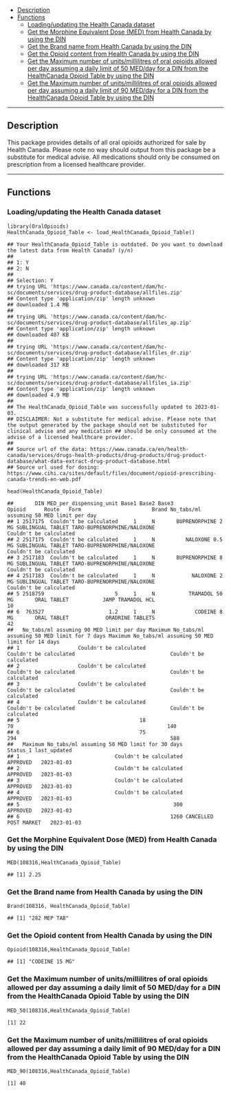 -   <a href="#description" id="toc-description">Description</a>
-   <a href="#functions" id="toc-functions">Functions</a>
    -   <a href="#loadingupdating-the-health-canada-dataset"
        id="toc-loadingupdating-the-health-canada-dataset">Loading/updating the
        Health Canada dataset</a>
    -   <a
        href="#get-the-morphine-equivalent-dose-med-from-health-canada-by-using-the-din"
        id="toc-get-the-morphine-equivalent-dose-med-from-health-canada-by-using-the-din">Get
        the Morphine Equivalent Dose (MED) from Health Canada by using the
        DIN</a>
    -   <a href="#get-the-brand-name-from-health-canada-by-using-the-din"
        id="toc-get-the-brand-name-from-health-canada-by-using-the-din">Get the
        Brand name from Health Canada by using the DIN</a>
    -   <a href="#get-the-opioid-content-from-health-canada-by-using-the-din"
        id="toc-get-the-opioid-content-from-health-canada-by-using-the-din">Get
        the Opioid content from Health Canada by using the DIN</a>
    -   <a
        href="#get-the-maximum-number-of-unitsmillilitres-of-oral-opioids-allowed-per-day-assuming-a-daily-limit-of-50-medday-for-a-din-from-the-healthcanada-opioid-table-by-using-the-din"
        id="toc-get-the-maximum-number-of-unitsmillilitres-of-oral-opioids-allowed-per-day-assuming-a-daily-limit-of-50-medday-for-a-din-from-the-healthcanada-opioid-table-by-using-the-din">Get
        the Maximum number of units/millilitres of oral opioids allowed per day
        assuming a daily limit of 50 MED/day for a DIN from the HealthCanada
        Opioid Table by using the DIN</a>
    -   <a
        href="#get-the-maximum-number-of-unitsmillilitres-of-oral-opioids-allowed-per-day-assuming-a-daily-limit-of-90-medday-for-a-din-from-the-healthcanada-opioid-table-by-using-the-din"
        id="toc-get-the-maximum-number-of-unitsmillilitres-of-oral-opioids-allowed-per-day-assuming-a-daily-limit-of-90-medday-for-a-din-from-the-healthcanada-opioid-table-by-using-the-din">Get
        the Maximum number of units/millilitres of oral opioids allowed per day
        assuming a daily limit of 90 MED/day for a DIN from the HealthCanada
        Opioid Table by using the DIN</a>

------------------------------------------------------------------------

## Description

This package provides details of all oral opioids authorized for sale by
Health Canada. Please note no way should output from this package be a
substitute for medical advise. All medications should only be consumed
on prescription from a licensed healthcare provider.

------------------------------------------------------------------------

## Functions

### Loading/updating the Health Canada dataset

    library(OralOpioids)
    HealthCanada_Opioid_Table <- load_HealthCanada_Opioid_Table()

    ## Your HealthCanada_Opioid_Table is outdated. Do you want to download  the latest data from Health Canada? (y/n) 
    ## 
    ## 1: Y
    ## 2: N
    ## 
    ## Selection: Y
    ## trying URL 'https://www.canada.ca/content/dam/hc-sc/documents/services/drug-product-database/allfiles.zip'
    ## Content type 'application/zip' length unknown
    ## downloaded 1.4 MB
    ## 
    ## trying URL 'https://www.canada.ca/content/dam/hc-sc/documents/services/drug-product-database/allfiles_ap.zip'
    ## Content type 'application/zip' length unknown
    ## downloaded 407 KB
    ## 
    ## trying URL 'https://www.canada.ca/content/dam/hc-sc/documents/services/drug-product-database/allfiles_dr.zip'
    ## Content type 'application/zip' length unknown
    ## downloaded 317 KB
    ## 
    ## trying URL 'https://www.canada.ca/content/dam/hc-sc/documents/services/drug-product-database/allfiles_ia.zip'
    ## Content type 'application/zip' length unknown
    ## downloaded 4.9 MB
    ## 
    ## The HealthCanada_Opioid_Table was successfully updated to 2023-01-03.
    ## DISCLAIMER: Not a substitute for medical advise. Please note that the output generated by the package should not be substituted for clinical advise and any medication ## should be only consumed at the advise of a licensed healthcare provider.
    ## 
    ## Source url of the data: https://www.canada.ca/en/health-canada/services/drugs-health-products/drug-products/drug-product-database/what-data-extract-drug-product-database.html
    ## Source url used for dosing: https://www.cihi.ca/sites/default/files/document/opioid-prescribing-canada-trends-en-web.pdf

    head(HealthCanada_Opioid_Table)

    ##       DIN MED_per_dispensing_unit Base1 Base2 Base3             Opioid      Route   Form                       Brand No_tabs/ml assuming 50 MED limit per day
    ## 1 2517175  Couldn't be calculated     1     N       BUPRENORPHINE 2 MG SUBLINGUAL TABLET TARO-BUPRENORPHINE/NALOXONE                   Couldn't be calculated
    ## 2 2517175  Couldn't be calculated     1     N          NALOXONE 0.5 MG SUBLINGUAL TABLET TARO-BUPRENORPHINE/NALOXONE                   Couldn't be calculated
    ## 3 2517183  Couldn't be calculated     1     N       BUPRENORPHINE 8 MG SUBLINGUAL TABLET TARO-BUPRENORPHINE/NALOXONE                   Couldn't be calculated
    ## 4 2517183  Couldn't be calculated     1     N            NALOXONE 2 MG SUBLINGUAL TABLET TARO-BUPRENORPHINE/NALOXONE                   Couldn't be calculated
    ## 5 2518759                       5     1     N           TRAMADOL 50 MG       ORAL TABLET           JAMP TRAMADOL HCL                                       10
    ## 6  763527                     1.2     1     N             CODEINE 8 MG       ORAL TABLET            ORADRINE TABLETS                                       42
    ##   No_tabs/ml assuming 90 MED limit per day Maximum No_tabs/ml assuming 50 MED limit for 7 days Maximum No_tabs/ml assuming 50 MED limit for 14 days
    ## 1                   Couldn't be calculated                              Couldn't be calculated                               Couldn't be calculated
    ## 2                   Couldn't be calculated                              Couldn't be calculated                               Couldn't be calculated
    ## 3                   Couldn't be calculated                              Couldn't be calculated                               Couldn't be calculated
    ## 4                   Couldn't be calculated                              Couldn't be calculated                               Couldn't be calculated
    ## 5                                       18                                                  70                                                  140
    ## 6                                       75                                                 294                                                  588
    ##   Maximum No_tabs/ml assuming 50 MED limit for 30 days              Status_1 last_updated
    ## 1                               Couldn't be calculated              APPROVED   2023-01-03
    ## 2                               Couldn't be calculated              APPROVED   2023-01-03
    ## 3                               Couldn't be calculated              APPROVED   2023-01-03
    ## 4                               Couldn't be calculated              APPROVED   2023-01-03
    ## 5                                                  300              APPROVED   2023-01-03
    ## 6                                                 1260 CANCELLED POST MARKET   2023-01-03

### Get the Morphine Equivalent Dose (MED) from Health Canada by using the DIN

    MED(108316,HealthCanada_Opioid_Table)

    ## [1] 2.25

### Get the Brand name from Health Canada by using the DIN

    Brand(108316, HealthCanada_Opioid_Table)

    ## [1] "282 MEP TAB"

### Get the Opioid content from Health Canada by using the DIN

    Opioid(108316,HealthCanada_Opioid_Table)

    ## [1] "CODEINE 15 MG"

### Get the Maximum number of units/millilitres of oral opioids allowed per day assuming a daily limit of 50 MED/day for a DIN from the HealthCanada Opioid Table by using the DIN

    MED_50(108316,HealthCanada_Opioid_Table)

    [1] 22

### Get the Maximum number of units/millilitres of oral opioids allowed per day assuming a daily limit of 90 MED/day for a DIN from the HealthCanada Opioid Table by using the DIN

    MED_90(108316,HealthCanada_Opioid_Table)

    [1] 40
